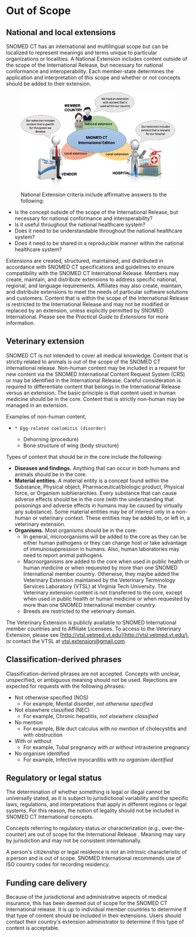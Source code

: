 # Out of Scope

## National and local extensions

SNOMED CT has an international and multilingual scope but can be localized to represent meanings and terms unique to particular organizations or localities. A National Extension includes content outside of the scope of the International Release, but necessary for national conformance and interoperability. Each member-state determines the application and interpretation of this scope and whether or not concepts should be added to their extension.

<figure><img src="images/57814980.png" alt="image2017-12-5_12-24-48.png" title=""><figcaption><p>National Extension criteria include affirmative answers to the following:</p></figcaption></figure>

  * Is the concept outside of the scope of the International Release, but necessary for national conformance and interoperability?
  * Is it useful throughout the national healthcare system?
  * Does it need to be understandable throughout the national healthcare system?
  * Does it need to be shared in a reproducible manner within the national healthcare system?

Extensions are created, structured, maintained, and distributed in accordance with SNOMED CT specifications and guidelines to ensure compatibility with the SNOMED CT International Release. Members may create, maintain, and distribute extensions to address specific national, regional, and language requirements. Affiliates may also create, maintain, and distribute extensions to meet the needs of particular software solutions and customers. Content that is within the scope of the International Release is restricted to the International Release and may not be modified or replaced by an extension, unless explicitly permitted by SNOMED International. Please see the _Practical Guide to Extensions_ for more information.

## Veterinary extension

SNOMED CT is not intended to cover all medical knowledge. Content that is strictly related to animals is out of the scope of the SNOMED CT international release. Non-human content may be included in a request for new content via the SNOMED International Content Request System (CRS) or may be identified in the International Release. Careful consideration is required to differentiate content that belongs in the International Release versus an extension. The basic principle is that content used in human medicine should be in the core. Content that is strictly non-human may be managed in an extension.

Examples of non-human content,

  *     * Egg-related coelomitis (disorder)
    * Dehorning (procedure)
    * Bone structure of wing (body structure)

Types of content that should be in the core include the following:

  * **Diseases and findings.** Anything that can occur in both humans and animals should be in the core.
  * **Material entities.** A material entity is a concept found within the Substance, Physical object, Pharmaceutical/biologic product, Physical force, or Organism subhierarchies. Every substance that can cause adverse effects should be in the core (with the understanding that poisonings and adverse effects in humans may be caused by virtually any substance). Some material entities may be of interest only in a non-human or veterinary context. These entities may be added to, or left in, a veterinary extension.
  * **Organisms.** Most organisms should be in the core:
    * In general, microorganisms will be added to the core as they can be either human pathogens or they can change host or take advantage of immunosuppression in humans. Also, human laboratories may need to report animal pathogens.
    * Macroorganisms are added to the core when used in public health or human medicine or when requested by more than one SNOMED International member country. Otherwise, they maybe added the Veterinary Extension maintained by the Veterinary Terminology Services Laboratory (VTSL) at Virginia Tech University. The Veterinary extension content is not transferred to the core, except when used in public health or human medicine or when requested by more than one SNOMED International member country.
    * Breeds are restricted to the veterinary domain.

The Veterinary Extension is publicly available to SNOMED International member countries and to Affiliate Licensees. To access to the Veterinary Extension, please see [http://vtsl.vetmed.vt.edu](http://vtsl.vetmed.vt.edu/), or contact the VTSL at [vtsl.e](mailto:vtsl.extension@gmail.com)[xtension@gmail.com](mailto:xtension@gmail.com).

## Classification-derived phrases

Classification-derived phrases are not accepted. Concepts with unclear, unspecified, or ambiguous meaning should not be used. Rejections are expected for requests with the following phrases:

  * Not otherwise specified (NOS)
    * For example, Mental disorder,  _not otherwise specified_
  * Not elsewhere classified (NEC)
    * For example, Chronic hepatitis,  _not elsewhere classified_
  * No mention
    * For example, Bile duct calculus with  _no mention_ of cholecystitis and with obstruction
  * With or without
    * For example, Tubal pregnancy  _with or without_ intrauterine pregnancy
  * No organism identified
    * For example, Infective myocarditis with _no organism identified_

##  Regulatory or legal status

The determination of whether something is legal or illegal cannot be universally stated, as it is subject to jurisdictional variability and the specific laws, regulations, and interpretations that apply in different regions or legal systems. For this reason, the notion of legality should not be included in SNOMED CT International concepts.

Concepts referring to regulatory status or characterization (e.g., over-the-counter) are out of scope for the International Release _._ Meaning may vary by jurisdiction and may not be consistent internationally.

A person's citizenship or legal residence is not an intrinsic characteristic of a person and is out of scope. SNOMED International recommends use of ISO country codes for recording residency. 

## Funding care delivery

Because of the jurisdictional and administrative aspects of medical insurance, this has been deemed out of scope for the SNOMED CT International release. It is up to individual member countries to determine if that type of content should be included in their extensions. Users should contact their country's extension administrator to determine if this type of content is acceptable.

  

